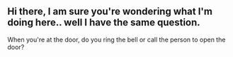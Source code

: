 ## Hi there, I am sure you're wondering what I'm doing here.. well I have the same question. ##

When you're at the door, do you ring the bell or call the person to open the door?
